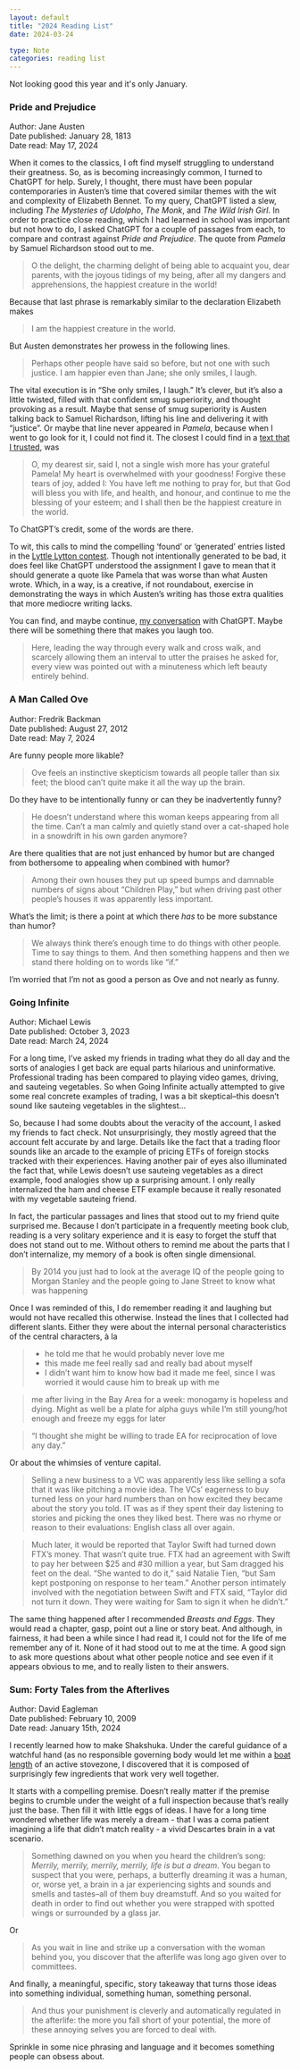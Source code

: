 ```yaml
---
layout: default
title: "2024 Reading List"
date: 2024-03-24

type: Note
categories: reading list
---
```


Not looking good this year and it's only January.

### Pride and Prejudice

Author: Jane Austen  
Date published: January 28, 1813  
Date read: May 17, 2024

When it comes to the classics, I oft find myself struggling to understand their greatness. So, as is becoming increasingly common, I turned to ChatGPT for help. Surely, I thought, there must have been popular contemporaries in Austen’s time that covered similar themes with the wit and complexity of Elizabeth Bennet. To my query, ChatGPT listed a slew, including _The Mysteries of Udolpho_, _The Monk_, and _The Wild Irish Girl_. In order to practice close reading, which I had learned in school was important but not how to do, I asked ChatGPT for a couple of passages from each, to compare and contrast against _Pride and Prejudice_. The quote from _Pamela_ by Samuel Richardson stood out to me.

> O the delight, the charming delight of being able to acquaint you, dear parents, with the joyous tidings of my being, after all my dangers and apprehensions, the happiest creature in the world!

Because that last phrase is remarkably similar to the declaration Elizabeth makes

> I am the happiest creature in the world.

But Austen demonstrates her prowess in the following lines.

> Perhaps other people have said so before, but not one with such justice. I am happier even than Jane; she only smiles, I laugh.

The vital execution is in “She only smiles, I laugh.” It’s clever, but it’s also a little twisted, filled with that confident smug superiority, and thought provoking as a result. Maybe that sense of smug superiority is Austen talking back to Samuel Richardson, lifting his line and delivering it with “justice”. Or maybe that line never appeared in _Pamela_, because when I went to go look for it, I could not find it. The closest I could find in a [text that I trusted](https://www.gutenberg.org/files/6124/6124-h/6124-h.htm), was

> O, my dearest sir, said I, not a single wish more has your grateful Pamela! My heart is overwhelmed with your goodness! Forgive these tears of joy, added I: You have left me nothing to pray for, but that God will bless you with life, and health, and honour, and continue to me the blessing of your esteem; and I shall then be the happiest creature in the world.

To ChatGPT’s credit, some of the words are there.

To wit, this calls to mind the compelling ‘found’ or ‘generated’ entries listed in the [Lyttle Lytton contest](https://adamcadre.ac/lyttle/). Though not intentionally generated to be bad, it does feel like ChatGPT understood the assignment I gave to mean that it should generate a quote like Pamela that was worse than what Austen wrote. Which, in a way, is a creative, if not roundabout, exercise in demonstrating the ways in which Austen’s writing has those extra qualities that more mediocre writing lacks.

You can find, and maybe continue, [my conversation](https://chatgpt.com/share/aa55f2f5-ce86-4db0-a4fe-a1deef5c72f1) with ChatGPT. Maybe there will be something there that makes you laugh too.

> Here, leading the way through every walk and cross walk, and scarcely allowing them an interval to utter the praises he asked for, every view was pointed out with a minuteness which left beauty entirely behind.

### A Man Called Ove

Author: Fredrik Backman  
Date published: August 27, 2012  
Date read: May 7, 2024

Are funny people more likable?

> Ove feels an instinctive skepticism towards all people taller than six feet; the blood can’t quite make it all the way up the brain.

Do they have to be intentionally funny or can they be inadvertently funny?

> He doesn’t understand where this woman keeps appearing from all the time. Can’t a man calmly and quietly stand over a cat-shaped hole in a snowdrift in his own garden anymore?

Are there qualities that are not just enhanced by humor but are changed from bothersome to appealing when combined with humor?

> Among their own houses they put up speed bumps and damnable numbers of signs about “Children Play,” but when driving past other people’s houses it was apparently less important.

What’s the limit; is there a point at which there _has_ to be more substance than humor?

> We always think there’s enough time to do things with other people. Time to say things to them. And then something happens and then we stand there holding on to words like “if.”

I’m worried that I’m not as good a person as Ove and not nearly as funny.

### Going Infinite

Author: Michael Lewis  
Date published: October 3, 2023  
Date read: March 24, 2024

For a long time, I’ve asked my friends in trading what they do all day and the sorts of analogies I get back are equal parts hilarious and uninformative. Professional trading has been compared to playing video games, driving, and sauteing vegetables. So when Going Infinite actually attempted to give some real concrete examples of trading, I was a bit skeptical–this doesn’t sound like sauteing vegetables in the slightest…

So, because I had some doubts about the veracity of the account, I asked my friends to fact check. Not unsurprisingly, they mostly agreed that the account felt accurate by and large. Details like the fact that a trading floor sounds like an arcade to the example of pricing ETFs of foreign stocks tracked with their experiences. Having another pair of eyes also illuminated the fact that, while Lewis doesn’t use sauteing vegetables as a direct example, food analogies show up a surprising amount. I only really internalized the ham and cheese ETF example because it really resonated with my vegetable sauteing friend.

In fact, the particular passages and lines that stood out to my friend quite surprised me. Because I don’t participate in a frequently meeting book club, reading is a very solitary experience and it is easy to forget the stuff that does not stand out to me. Without others to remind me about the parts that I don’t internalize, my memory of a book is often single dimensional.

> By 2014 you just had to look at the average IQ of the people going to Morgan Stanley and the people going to Jane Street to know what was happening

Once I was reminded of this, I do remember reading it and laughing but would not have recalled this otherwise. Instead the lines that I collected had different slants. Either they were about the internal personal characteristics of the central characters, à la

> - he told me that he would probably never love me
> - this made me feel really sad and really bad about myself
> - I didn’t want him to know how bad it made me feel, since I was worried it would cause him to break up with me

> me after living in the Bay Area for a week: monogamy is hopeless and dying. Might as well be a plate for alpha guys while I’m still young/hot enough and freeze my eggs for later

> “I thought she might be willing to trade EA for reciprocation of love any day.”

Or about the whimsies of venture capital.

> Selling a new business to a VC was apparently less like selling a sofa that it was like pitching a movie idea. The VCs’ eagerness to buy turned less on your hard numbers than on how excited they became about the story you told. IT was as if they spent their day listening to stories and picking the ones they liked best. There was no rhyme or reason to their evaluations: English class all over again.

> Much later, it would be reported that Taylor Swift had turned down FTX’s money. That wasn’t quite true. FTX had an agreement with Swift to pay her between $25 and #30 million a year, but Sam dragged his feet on the deal. “She wanted to do it,” said Natalie Tien, “but Sam kept postponing on response to her team.” Another person intimately involved with the negotiation between Swift and FTX said, “Taylor did not turn it down. They were waiting for Sam to sign it when he didn’t.”

The same thing happened after I recommended _Breasts and Eggs_. They would read a chapter, gasp, point out a line or story beat. And although, in fairness, it had been a while since I had read it, I could not for the life of me remember any of it. None of it had stood out to me at the time. A good sign to ask more questions about what other people notice and see even if it appears obvious to me, and to really listen to their answers.

### Sum: Forty Tales from the Afterlives

Author: David Eagleman  
Date published: February 10, 2009  
Date read: January 15th, 2024

I recently learned how to make Shakshuka. Under the careful guidance of a watchful hand (as no responsible governing body would let me within a [boat length](https://en.wikipedia.org/wiki/List_of_unusual_units_of_measurement#Boat_length) of an active stovezone, I discovered that it is composed of surprisingly few ingredients that work very well together.

It starts with a compelling premise. Doesn’t really matter if the premise begins to crumble under the weight of a full inspection because that’s really just the base. Then fill it with little eggs of ideas. I have for a long time wondered whether life was merely a dream - that I was a coma patient imagining a life that didn’t match reality - a vivid Descartes brain in a vat scenario.

> Something dawned on you when you heard the children’s song: _Merrily, merrily, merrily, merrily, life is but a dream_. You began to suspect that you were, perhaps, a butterfly dreaming it was a human, or, worse yet, a brain in a jar experiencing sights and sounds and smells and tastes–all of them buy dreamstuff. And so you waited for death in order to find out whether you were strapped with spotted wings or surrounded by a glass jar.

Or

> As you wait in line and strike up a conversation with the woman behind you, you discover that the afterlife was long ago given over to committees.

And finally, a meaningful, specific, story takeaway that turns those ideas into something individual, something human, something personal.

> And thus your punishment is cleverly and automatically regulated in the afterlife: the more you fall short of your potential, the more of these annoying selves you are forced to deal with.

Sprinkle in some nice phrasing and language and it becomes something people can obsess about.
